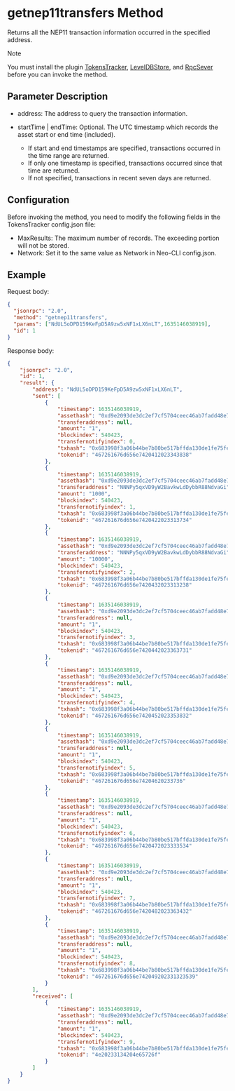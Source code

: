 # getnep11transfers Method

Returns all the NEP11 transaction information occurred in the specified address.

> [!Note]
>
> You must install the plugin [TokensTracker](https://github.com/neo-project/neo-modules/releases), [LevelDBStore](https://github.com/neo-project/neo-modules/releases), and [RpcSever](https://github.com/neo-project/neo-modules/releases) before you can invoke the method.

## Parameter Description

- address: The address to query the transaction information.

- startTime | endTime: Optional. The UTC timestamp which records the asset start or end  time (included).
  - If start and end timestamps are specified, transactions occurred in the time range are returned.
  - If only one timestamp is specified, transactions occurred since that time are returned.
  - If not specified, transactions in recent seven days are returned.

## Configuration

Before invoking the method, you need to modify the following fields in the TokensTracker config.json file:

- MaxResults: The maximum number of records. The exceeding portion will not be stored.
- Network: Set it to the same value as Network in Neo-CLI config.json.

## Example

Request body:

```json
{
  "jsonrpc": "2.0",
  "method": "getnep11transfers",
  "params": ["NdUL5oDPD159KeFpD5A9zw5xNF1xLX6nLT",1635146038919],
  "id": 1
}
```

Response body:

```json
{
    "jsonrpc": "2.0",
    "id": 1,
    "result": {
        "address": "NdUL5oDPD159KeFpD5A9zw5xNF1xLX6nLT",
        "sent": [
            {
                "timestamp": 1635146038919,
                "assethash": "0xd9e2093de3dc2ef7cf5704ceec46ab7fadd48e7f",
                "transferaddress": null,
                "amount": "1",
                "blockindex": 540423,
                "transfernotifyindex": 0,
                "txhash": "0x683998f3a06b44be7b80be517bffda130de1fe75feae7b6e58d8372266fd87f6",
                "tokenid": "467261676d656e7420412023343838"
            },
            {
                "timestamp": 1635146038919,
                "assethash": "0xd9e2093de3dc2ef7cf5704ceec46ab7fadd48e7f",
                "transferaddress": "NNNPy5qxVD9yW2BavkwLdDybbR88NdvaGi",
                "amount": "1000",
                "blockindex": 540423,
                "transfernotifyindex": 1,
                "txhash": "0x683998f3a06b44be7b80be517bffda130de1fe75feae7b6e58d8372266fd87f6",
                "tokenid": "467261676d656e7420422023313734"
            },
            {
                "timestamp": 1635146038919,
                "assethash": "0xd9e2093de3dc2ef7cf5704ceec46ab7fadd48e7f",
                "transferaddress": "NNNPy5qxVD9yW2BavkwLdDybbR88NdvaGi",
                "amount": "10000",
                "blockindex": 540423,
                "transfernotifyindex": 2,
                "txhash": "0x683998f3a06b44be7b80be517bffda130de1fe75feae7b6e58d8372266fd87f6",
                "tokenid": "467261676d656e7420432023313238"
            },
            {
                "timestamp": 1635146038919,
                "assethash": "0xd9e2093de3dc2ef7cf5704ceec46ab7fadd48e7f",
                "transferaddress": null,
                "amount": "1",
                "blockindex": 540423,
                "transfernotifyindex": 3,
                "txhash": "0x683998f3a06b44be7b80be517bffda130de1fe75feae7b6e58d8372266fd87f6",
                "tokenid": "467261676d656e7420442023363731"
            },
            {
                "timestamp": 1635146038919,
                "assethash": "0xd9e2093de3dc2ef7cf5704ceec46ab7fadd48e7f",
                "transferaddress": null,
                "amount": "1",
                "blockindex": 540423,
                "transfernotifyindex": 4,
                "txhash": "0x683998f3a06b44be7b80be517bffda130de1fe75feae7b6e58d8372266fd87f6",
                "tokenid": "467261676d656e7420452023353832"
            },
            {
                "timestamp": 1635146038919,
                "assethash": "0xd9e2093de3dc2ef7cf5704ceec46ab7fadd48e7f",
                "transferaddress": null,
                "amount": "1",
                "blockindex": 540423,
                "transfernotifyindex": 5,
                "txhash": "0x683998f3a06b44be7b80be517bffda130de1fe75feae7b6e58d8372266fd87f6",
                "tokenid": "467261676d656e74204620233736"
            },
            {
                "timestamp": 1635146038919,
                "assethash": "0xd9e2093de3dc2ef7cf5704ceec46ab7fadd48e7f",
                "transferaddress": null,
                "amount": "1",
                "blockindex": 540423,
                "transfernotifyindex": 6,
                "txhash": "0x683998f3a06b44be7b80be517bffda130de1fe75feae7b6e58d8372266fd87f6",
                "tokenid": "467261676d656e7420472023333534"
            },
            {
                "timestamp": 1635146038919,
                "assethash": "0xd9e2093de3dc2ef7cf5704ceec46ab7fadd48e7f",
                "transferaddress": null,
                "amount": "1",
                "blockindex": 540423,
                "transfernotifyindex": 7,
                "txhash": "0x683998f3a06b44be7b80be517bffda130de1fe75feae7b6e58d8372266fd87f6",
                "tokenid": "467261676d656e7420482023363432"
            },
            {
                "timestamp": 1635146038919,
                "assethash": "0xd9e2093de3dc2ef7cf5704ceec46ab7fadd48e7f",
                "transferaddress": null,
                "amount": "1",
                "blockindex": 540423,
                "transfernotifyindex": 8,
                "txhash": "0x683998f3a06b44be7b80be517bffda130de1fe75feae7b6e58d8372266fd87f6",
                "tokenid": "467261676d656e742049202331323539"
            }
        ],
        "received": [
            {
                "timestamp": 1635146038919,
                "assethash": "0xd9e2093de3dc2ef7cf5704ceec46ab7fadd48e7f",
                "transferaddress": null,
                "amount": "1",
                "blockindex": 540423,
                "transfernotifyindex": 9,
                "txhash": "0x683998f3a06b44be7b80be517bffda130de1fe75feae7b6e58d8372266fd87f6",
                "tokenid": "4e20233134204e65726f"
            }
        ]
    }
}
```

